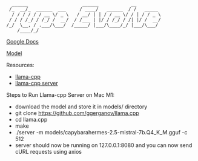                                       
```
  ______                    ______            __         
 /_  __/_  ______  ___     / ____/   ______  / /   _____ 
  / / / / / / __ \/ _ \   / __/ | | / / __ \/ / | / / _ \
 / / / /_/ / /_/ /  __/  / /___ | |/ / /_/ / /| |/ /  __/
/_/  \__, / .___/\___/  /_____/ |___/\____/_/ |___/\___/ 
    /____/_/   
```

[Google Docs](https://docs.google.com/document/d/1rpS6eoXiWS2pz4CO6Unv7P4owfa87kCua4z94uJKJ1U/edit)

[Model](https://huggingface.co/TheBloke/CapybaraHermes-2.5-Mistral-7B-GGUF)

Resources:
- [llama-cpp](https://github.com/ggerganov/llama.cpp)
- [llama-cpp server](https://github.com/ggerganov/llama.cpp/blob/master/examples/server/README.md)

Steps to Run Llama-cpp Server on Mac M1:
- download the model and store it in models/ directory
- git clone https://github.com/ggerganov/llama.cpp
- cd llama.cpp
- make
- ./server -m models/capybarahermes-2.5-mistral-7b.Q4_K_M.gguf -c 512
- server should now be running on 127.0.0.1:8080 and you can now send cURL requests using axios
